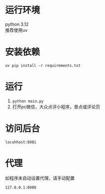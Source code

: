 # 运行环境
python 3.12  
推荐使用uv

# 安装依赖
`uv pip install -r requirements.txt`

# 运行
1. `python main.py`
2. 打开pc微信，大众点评小程序，景点或评论页

# 访问后台
 `locahhost:8081`

# 代理
如程序未自动设置代理，请手动配置  

`127.0.0.1:8080`

